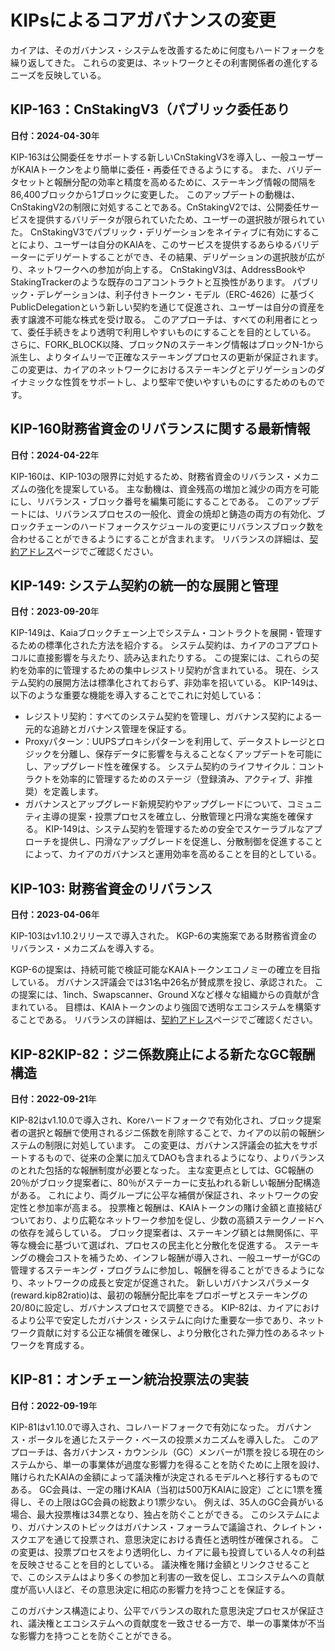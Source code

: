 # KIPsによるコアガバナンスの変更

カイアは、そのガバナンス・システムを改善するために何度もハードフォークを繰り返してきた。 これらの変更は、ネットワークとその利害関係者の進化するニーズを反映している。

## KIP-163：CnStakingV3（パブリック委任あり<a id="KIP-163"></a>

**日付：2024-04-30**年

KIP-163は公開委任をサポートする新しいCnStakingV3を導入し、一般ユーザーがKAIAトークンをより簡単に委任・再委任できるようにする。 また、バリデータセットと報酬分配の効率と精度を高めるために、ステーキング情報の間隔を86,400ブロックから1ブロックに変更した。
このアップデートの動機は、CnStakingV2の制限に対処することである。CnStakingV2では、公開委任サービスを提供するバリデータが限られていたため、ユーザーの選択肢が限られていた。 CnStakingV3でパブリック・デリゲーションをネイティブに有効にすることにより、ユーザーは自分のKAIAを、このサービスを提供するあらゆるバリデーターにデリゲートすることができ、その結果、デリゲーションの選択肢が広がり、ネットワークへの参加が向上する。
CnStakingV3は、AddressBookやStakingTrackerのような既存のコアコントラクトと互換性があります。 パブリック・デレゲーションは、利子付きトークン・モデル（ERC-4626）に基づくPublicDelegationという新しい契約を通じて促進され、ユーザーは自分の資産を表す譲渡不可能な株式を受け取る。 このアプローチは、すべての利用者にとって、委任手続きをより透明で利用しやすいものにすることを目的としている。
さらに、FORK_BLOCK以降、ブロックNのステーキング情報はブロックN-1から派生し、よりタイムリーで正確なステーキングプロセスの更新が保証されます。 この変更は、カイアのネットワークにおけるステーキングとデリゲーションのダイナミックな性質をサポートし、より堅牢で使いやすいものにするためのものです。

## KIP-160財務省資金のリバランスに関する最新情報<a id="KIP-160"></a>

**日付：2024-04-22**年

KIP-160は、KIP-103の限界に対処するため、財務省資金のリバランス・メカニズムの強化を提案している。 主な動機は、資金残高の増加と減少の両方を可能にし、リバランス・ブロック番号を編集可能にすることである。 このアップデートには、リバランスプロセスの一般化、資金の焼却と鋳造の両方の有効化、ブロックチェーンのハードフォークスケジュールの変更にリバランスブロック数を合わせることができるようにすることが含まれます。 リバランスの詳細は、[契約アドレス](../../references/contract-addresses)ページでご確認ください。

## KIP-149: システム契約の統一的な展開と管理<a id="KIP-149"></a>

**日付：2023-09-20**年

KIP-149は、Kaiaブロックチェーン上でシステム・コントラクトを展開・管理するための標準化された方法を紹介する。 システム契約は、カイアのコアプロトコルに直接影響を与えたり、読み込まれたりする。 この提案には、これらの契約を効率的に管理するための集中レジストリ契約が含まれている。 現在、システム契約の展開方法は標準化されておらず、非効率を招いている。 KIP-149は、以下のような重要な機能を導入することでこれに対処している：

- レジストリ契約：すべてのシステム契約を管理し、ガバナンス契約による一元的な追跡とガバナンス管理を保証する。
- Proxyパターン：UUPSプロキシパターンを利用して、データストレージとロジックを分離し、保存データに影響を与えることなくアップデートを可能にし、アップグレード性を確保する。
  システム契約のライフサイクル：コントラクトを効率的に管理するためのステージ（登録済み、アクティブ、非推奨）を定義します。
- ガバナンスとアップグレード新規契約やアップグレードについて、コミュニティ主導の提案・投票プロセスを確立し、分散管理と円滑な実施を確保する。
  KIP-149は、システム契約を管理するための安全でスケーラブルなアプローチを提供し、円滑なアップグレードを促進し、分散制御を促進することによって、カイアのガバナンスと運用効率を高めることを目的としている。

## KIP-103: 財務省資金のリバランス<a id="KIP-103"></a>

**日付：2023-04-06**年

KIP-103はv1.10.2リリースで導入された。 KGP-6の実施案である財務省資金のリバランス・メカニズムを導入する。

KGP-6の提案は、持続可能で検証可能なKAIAトークンエコノミーの確立を目指している。 ガバナンス評議会では31名中26名が賛成票を投じ、承認された。 この提案には、1inch、Swapscanner、Ground Xなど様々な組織からの貢献が含まれている。 目標は、KAIAトークンのより強固で透明なエコシステムを構築することである。 リバランスの詳細は、[契約アドレス](../../references/contract-addresses)ページでご確認ください。

## KIP-82KIP-82：ジニ係数廃止による新たなGC報酬構造<a id="KIP-82"></a>

**日付：2022-09-21**年

KIP-82はv1.10.0で導入され、Koreハードフォークで有効化され、ブロック提案者の選択と報酬で使用されるジニ係数を削除することで、カイアの以前の報酬システムの制限に対処しています。 この変更は、ガバナンス評議会の拡大をサポートするもので、従来の企業に加えてDAOも含まれるようになり、よりバランスのとれた包括的な報酬制度が必要となった。
主な変更点としては、GC報酬の20％がブロック提案者に、80％がステーカーに支払われる新しい報酬分配構造がある。 これにより、両グループに公平な補償が保証され、ネットワークの安定性と参加率が高まる。 投票権と報酬は、KAIAトークンの賭け金額と直接結びついており、より広範なネットワーク参加を促し、少数の高額ステークノードへの依存を減らしている。 ブロック提案者は、ステーキング額とは無関係に、平等な機会に基づいて選ばれ、プロセスの民主化と分散化を促進する。
ステーキングの機会コストを補うため、インフレ報酬が導入され、一般ユーザーがGCの管理するステーキング・プログラムに参加し、報酬を得ることができるようになり、ネットワークの成長と安定が促進された。
新しいガバナンスパラメータ(reward.kip82ratio)は、最初の報酬分配比率をプロポーザとステーキングの20/80に設定し、ガバナンスプロセスで調整できる。
KIP-82は、カイアにおけるより公平で安定したガバナンス・システムに向けた重要な一歩であり、ネットワーク貢献に対する公正な補償を確保し、より分散化された弾力性のあるネットワークを育成する。

## KIP-81：オンチェーン統治投票法の実装<a id="KIP-81"></a>

**日付：2022-09-19**年

KIP-81はv1.10.0で導入され、コレハードフォークで有効になった。 ガバナンス・ポータルを通じたステーク・ベースの投票メカニズムを導入した。 このアプローチは、各ガバナンス・カウンシル（GC）メンバーが1票を投じる現在のシステムから、単一の事業体が過度な影響力を得ることを防ぐために上限を設け、賭けられたKAIAの金額によって議決権が決定されるモデルへと移行するものである。
GC会員は、一定の賭けKAIA（当初は500万KAIAに設定）ごとに1票を獲得し、その上限はGC会員の総数より1票少ない。 例えば、35人のGC会員がいる場合、最大投票権は34票となり、独占を防ぐことができる。
このシステムにより、ガバナンスのトピックはガバナンス・フォーラムで議論され、クレイトン・スクエアを通じて投票され、意思決定における責任と透明性が確保される。
この変更は、投票プロセスをより透明化し、カイアに最も投資している人々の利益を反映させることを目的としている。 議決権を賭け金額とリンクさせることで、このシステムはより多くの参加と利害の一致を促し、エコシステムへの貢献度が高い人ほど、その意思決定に相応の影響力を持つことを保証する。

このガバナンス構造により、公平でバランスの取れた意思決定プロセスが保証され、議決権とエコシステムへの貢献度を一致させる一方で、単一の事業体が不当な影響力を持つことを防ぐことができる。
